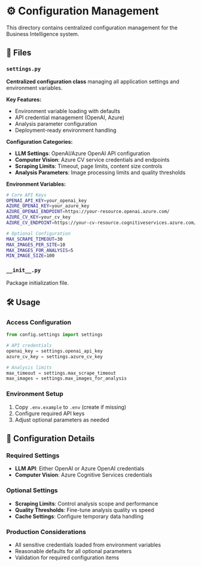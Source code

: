 # ⚙️ Configuration Management

This directory contains centralized configuration management for the Business Intelligence system.

## 📁 Files

### `settings.py`
**Centralized configuration class** managing all application settings and environment variables.

**Key Features:**
- Environment variable loading with defaults
- API credential management (OpenAI, Azure)
- Analysis parameter configuration
- Deployment-ready environment handling

**Configuration Categories:**
- **LLM Settings**: OpenAI/Azure OpenAI API configuration
- **Computer Vision**: Azure CV service credentials and endpoints
- **Scraping Limits**: Timeout, page limits, content size controls
- **Analysis Parameters**: Image processing limits and quality thresholds

**Environment Variables:**
```bash
# Core API Keys
OPENAI_API_KEY=your_openai_key
AZURE_OPENAI_KEY=your_azure_key  
AZURE_OPENAI_ENDPOINT=https://your-resource.openai.azure.com/
AZURE_CV_KEY=your_cv_key
AZURE_CV_ENDPOINT=https://your-cv-resource.cognitiveservices.azure.com/

# Optional Configuration
MAX_SCRAPE_TIMEOUT=30
MAX_IMAGES_PER_SITE=10
MAX_IMAGES_FOR_ANALYSIS=5
MIN_IMAGE_SIZE=100
```

### `__init__.py`
Package initialization file.

## 🛠️ Usage

### Access Configuration
```python
from config.settings import settings

# API credentials
openai_key = settings.openai_api_key
azure_cv_key = settings.azure_cv_key

# Analysis limits
max_timeout = settings.max_scrape_timeout
max_images = settings.max_images_for_analysis
```

### Environment Setup
1. Copy `.env.example` to `.env` (create if missing)
2. Configure required API keys
3. Adjust optional parameters as needed

## 🔧 Configuration Details

### Required Settings
- **LLM API**: Either OpenAI or Azure OpenAI credentials
- **Computer Vision**: Azure Cognitive Services credentials

### Optional Settings
- **Scraping Limits**: Control analysis scope and performance
- **Quality Thresholds**: Fine-tune analysis quality vs speed
- **Cache Settings**: Configure temporary data handling

### Production Considerations
- All sensitive credentials loaded from environment variables
- Reasonable defaults for all optional parameters
- Validation for required configuration items